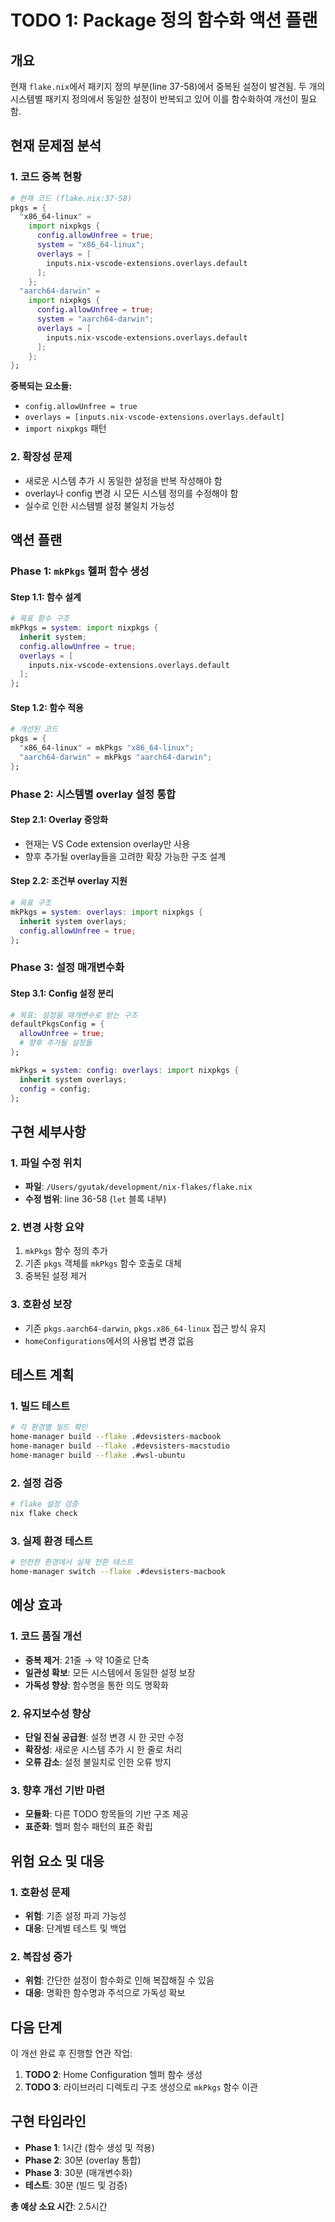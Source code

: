 # TODO 1: Package 정의 함수화 액션 플랜

## 개요

현재 `flake.nix`에서 패키지 정의 부분(line 37-58)에서 중복된 설정이 발견됨. 두 개의 시스템별 패키지 정의에서 동일한 설정이 반복되고 있어 이를 함수화하여 개선이 필요함.

## 현재 문제점 분석

### 1. 코드 중복 현황
```nix
# 현재 코드 (flake.nix:37-58)
pkgs = {
  "x86_64-linux" = 
    import nixpkgs {
      config.allowUnfree = true;
      system = "x86_64-linux";
      overlays = [
        inputs.nix-vscode-extensions.overlays.default
      ];
    };
  "aarch64-darwin" = 
    import nixpkgs {
      config.allowUnfree = true;
      system = "aarch64-darwin";
      overlays = [
        inputs.nix-vscode-extensions.overlays.default
      ];
    };
};
```

**중복되는 요소들:**
- `config.allowUnfree = true`
- `overlays = [inputs.nix-vscode-extensions.overlays.default]`
- `import nixpkgs` 패턴

### 2. 확장성 문제
- 새로운 시스템 추가 시 동일한 설정을 반복 작성해야 함
- overlay나 config 변경 시 모든 시스템 정의를 수정해야 함
- 실수로 인한 시스템별 설정 불일치 가능성

## 액션 플랜

### Phase 1: `mkPkgs` 헬퍼 함수 생성

#### Step 1.1: 함수 설계
```nix
# 목표 함수 구조
mkPkgs = system: import nixpkgs {
  inherit system;
  config.allowUnfree = true;
  overlays = [
    inputs.nix-vscode-extensions.overlays.default
  ];
};
```

#### Step 1.2: 함수 적용
```nix
# 개선된 코드
pkgs = {
  "x86_64-linux" = mkPkgs "x86_64-linux";
  "aarch64-darwin" = mkPkgs "aarch64-darwin";
};
```

### Phase 2: 시스템별 overlay 설정 통합

#### Step 2.1: Overlay 중앙화
- 현재는 VS Code extension overlay만 사용
- 향후 추가될 overlay들을 고려한 확장 가능한 구조 설계

#### Step 2.2: 조건부 overlay 지원
```nix
# 목표 구조
mkPkgs = system: overlays: import nixpkgs {
  inherit system overlays;
  config.allowUnfree = true;
};
```

### Phase 3: 설정 매개변수화

#### Step 3.1: Config 설정 분리
```nix
# 목표: 설정을 매개변수로 받는 구조
defaultPkgsConfig = {
  allowUnfree = true;
  # 향후 추가될 설정들
};

mkPkgs = system: config: overlays: import nixpkgs {
  inherit system overlays;
  config = config;
};
```

## 구현 세부사항

### 1. 파일 수정 위치
- **파일**: `/Users/gyutak/development/nix-flakes/flake.nix`
- **수정 범위**: line 36-58 (`let` 블록 내부)

### 2. 변경 사항 요약
1. `mkPkgs` 함수 정의 추가
2. 기존 `pkgs` 객체를 `mkPkgs` 함수 호출로 대체
3. 중복된 설정 제거

### 3. 호환성 보장
- 기존 `pkgs.aarch64-darwin`, `pkgs.x86_64-linux` 접근 방식 유지
- `homeConfigurations`에서의 사용법 변경 없음

## 테스트 계획

### 1. 빌드 테스트
```bash
# 각 환경별 빌드 확인
home-manager build --flake .#devsisters-macbook
home-manager build --flake .#devsisters-macstudio  
home-manager build --flake .#wsl-ubuntu
```

### 2. 설정 검증
```bash
# flake 설정 검증
nix flake check
```

### 3. 실제 환경 테스트
```bash
# 안전한 환경에서 실제 전환 테스트
home-manager switch --flake .#devsisters-macbook
```

## 예상 효과

### 1. 코드 품질 개선
- **중복 제거**: 21줄 → 약 10줄로 단축
- **일관성 확보**: 모든 시스템에서 동일한 설정 보장
- **가독성 향상**: 함수명을 통한 의도 명확화

### 2. 유지보수성 향상
- **단일 진실 공급원**: 설정 변경 시 한 곳만 수정
- **확장성**: 새로운 시스템 추가 시 한 줄로 처리
- **오류 감소**: 설정 불일치로 인한 오류 방지

### 3. 향후 개선 기반 마련
- **모듈화**: 다른 TODO 항목들의 기반 구조 제공
- **표준화**: 헬퍼 함수 패턴의 표준 확립

## 위험 요소 및 대응

### 1. 호환성 문제
- **위험**: 기존 설정 파괴 가능성
- **대응**: 단계별 테스트 및 백업

### 2. 복잡성 증가
- **위험**: 간단한 설정이 함수화로 인해 복잡해질 수 있음
- **대응**: 명확한 함수명과 주석으로 가독성 확보

## 다음 단계

이 개선 완료 후 진행할 연관 작업:
1. **TODO 2**: Home Configuration 헬퍼 함수 생성
2. **TODO 3**: 라이브러리 디렉토리 구조 생성으로 `mkPkgs` 함수 이관

## 구현 타임라인

- **Phase 1**: 1시간 (함수 생성 및 적용)
- **Phase 2**: 30분 (overlay 통합)
- **Phase 3**: 30분 (매개변수화)
- **테스트**: 30분 (빌드 및 검증)

**총 예상 소요 시간**: 2.5시간
